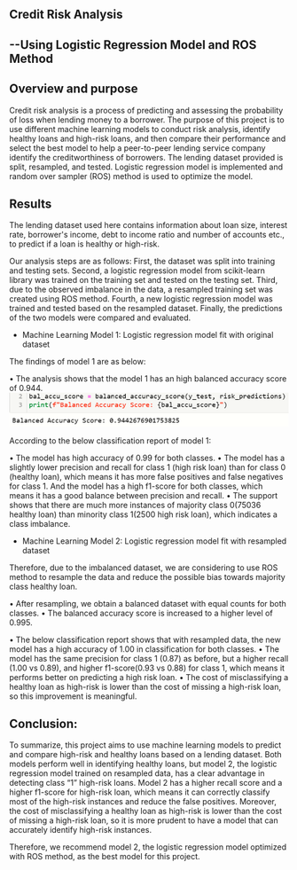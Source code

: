 ﻿
## Credit Risk Analysis 
##                --Using Logistic Regression Model and ROS Method


## Overview and purpose

Credit risk analysis is a process of predicting and assessing the probability of loss when lending money to a borrower. The purpose of this project is to use different machine learning models to conduct risk analysis, identify healthy loans and high-risk loans, and then compare their performance and select the best model to help a peer-to-peer lending service company identify the creditworthiness of borrowers. The lending dataset provided is split, resampled, and tested. Logistic regression model is implemented and random over sampler (ROS) method is used to optimize the model.


## Results

The lending dataset used here contains information about loan size, interest rate, borrower's income, debt to income ratio and number of accounts etc., to predict if a loan is healthy or high-risk. 

Our analysis steps are as follows: First, the dataset was split into training and testing sets. Second, a logistic regression model from scikit-learn library was trained on the training set and tested on the testing set. Third, due to the observed imbalance in the data, a resampled training set was created using ROS method. Fourth, a new logistic regression model was trained and tested based on the resampled dataset. Finally, the predictions of the two models were compared and evaluated.


* Machine Learning Model 1: Logistic regression model fit with original dataset

The findings of model 1 are as below:

• The analysis shows that the model 1 has an high balanced accuracy  score of 0.944.
 ![Balanced Accuracy Score-Model 1](https://github.com/wei3chen2/credit-risk-classification/blob/main/Balanced%20Accuracy%20Score-Model%201.png)      

According to the below classification report of model 1:

• The model has high accuracy of 0.99 for both classes.
• The model has a slightly lower precision and recall for class 1 (high risk loan) than for class 0 (healthy loan), which means it has more false positives and false negatives for class 1. And the model has a high f1-score for both classes, which means it has a good balance between precision and recall. 
• The support shows that there are much more instances of majority class 0(75036 healthy loan) than minority class 1(2500 high risk loan), which indicates a class imbalance.

* Machine Learning Model 2: Logistic regression model fit with resampled dataset

Therefore, due to the imbalanced dataset, we are considering to use ROS method to resample the data and reduce the possible bias towards majority class healthy loan.

• After resampling, we obtain a balanced dataset with equal counts for both classes. 
• The balanced accuracy score is increased to a higher level of 0.995.



• The below classification report shows that with resampled data, the new model has a high accuracy of 1.00 in classification for both classes. 
• The model has the same precision for class 1 (0.87) as before, but a higher recall (1.00 vs 0.89), and higher f1-score(0.93 vs 0.88) for class 1, which means it performs better on predicting a high risk loan. 
• The cost of misclassifying a healthy loan as high-risk is lower than the cost of missing a high-risk loan, so this improvement is meaningful.


## Conclusion:


To summarize, this project aims to use machine learning models to predict and compare high-risk and healthy loans based on a lending dataset. Both models perform well in identifying healthy loans, but model 2, the logistic regression model trained on resampled data, has a clear advantage in detecting class “1” high-risk loans. Model 2 has a higher recall score and a higher f1-score for high-risk loan, which means it can correctly classify most of the high-risk instances and reduce the false positives. Moreover, the cost of misclassifying a healthy loan as high-risk is lower than the cost of missing a high-risk loan, so it is more prudent to have a model that can accurately identify high-risk instances.

Therefore, we recommend model 2, the logistic regression model optimized with ROS method, as the best model for this project.





